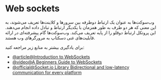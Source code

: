 # Web sockets

وب‌سوکت‌ها به عنوان یک ارتباط دوطرفه بین سرورها و کلاینت‌ها تعریف می‌شوند، به این معنی که هر دو طرف به طور همزمان با یکدیگر ارتباط و تبادل داده انجام می‌دهند. این پروتکل ارتباط دوقلو را از پایه تعریف می‌کند. وب‌سوکت‌ها گام پیشرفته‌ای در ارائه قابلیت‌های غنی دسکتاپ به مرورگرهای وب هستند.

برای یادگیری بیشتر به منابع زیر مراجعه کنید:

- [@article@Introduction to WebSockets](https://www.tutorialspoint.com/websockets/index.htm)
- [@video@A Beginners Guide to WebSockets](https://www.youtube.com/watch?v=8ARodQ4Wlf4)
- [@official@Socket.io Library Bidirectional and low-latency communication for every platform](https://socket.io/)
